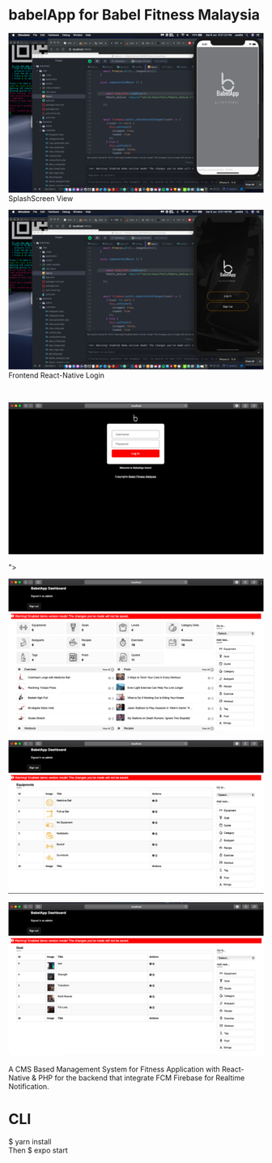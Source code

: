 # babelApp for Babel Fitness Malaysia
<img src="https://github.com/react7press/babelApp/blob/master/scr1.png">SplashScreen View<p>
  <img src="https://github.com/react7press/babelApp/blob/master/scr2.png">Frontend React-Native Login<p>
    <br>
    <p>
      <img src="https://github.com/react7press/babelApp/blob/master/bck1.png"><p>"><p>
        <img src="https://github.com/react7press/babelApp/blob/master/bck2.png"><p>
          <img src="https://github.com/react7press/babelApp/blob/master/bck3.png"><p>
            <img src="https://github.com/react7press/babelApp/blob/master/bck4.png"><p>
    
A CMS Based Management System for Fitness Application with React-Native & PHP for the backend that integrate FCM Firebase for Realtime Notification. 

# CLI
$ yarn install<br>
Then $ expo start
